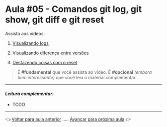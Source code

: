# Aula #05 - Comandos git log, git show, git diff e git reset

Assista aos vídeos:

  1. [Visualizando logs](https://www.youtube.com/watch?v=VduHyuwVna8)

  1. [Visualizando diferença entre versões](https://www.youtube.com/watch?v=MkhAgAPz3aE)

  1. [Desfazendo coisas com o reset](https://www.youtube.com/watch?v=FUOjLcYSj2s)    

> É **#fundamental** que você assista ao vídeo. É **#opcional** _(embora bem interessante)_ que você leia o material complementar.

---

#### _Leitura complementar:_
* TODO

---

👈 [Voltar para aula anterior](../aula04/aula.md) ..... [Avançar para próxima aula](../aula06/aula.md) 👉
  